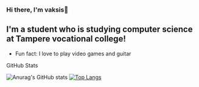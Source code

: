 ### Hi there, I'm vaksis👋


## I'm a student who is studying computer science at Tampere vocational college!

- Fun fact: I love to play video games and guitar

<summary>GitHub Stats</summary>

![Anurag's GitHub stats](https://github-readme-stats.vercel.app/api?username=vaksis&show_icons=true&theme=tokyonight) [![Top Langs](https://github-readme-stats.vercel.app/api/top-langs/?username=vaksis&layout=compact&bg_color=#444444)](https://github.com/anuraghazra/github-readme-stats)



















